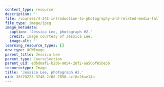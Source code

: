 ```yaml
---
content_type: resource
description: ''
file: /courses/4-341-introduction-to-photography-and-related-media-fall-2007/38f7822537482f687858acf8e26ae14b_lee2.jpg
file_type: image/jpeg
image_metadata:
  caption: 'Jessica Lee, photograph #2.'
  credit: Image courtesy of Jessica Lee.
  image-alt: ''
learning_resource_types: []
ocw_type: OCWImage
parent_title: Jessica Lee
parent_type: CourseSection
parent_uid: edbd8af1-b2bb-9854-28f2-aa506f85be5b
resourcetype: Image
title: 'Jessica Lee, photograph #2.'
uid: 38f78225-3748-2f68-7858-acf8e26ae14b
---
```

